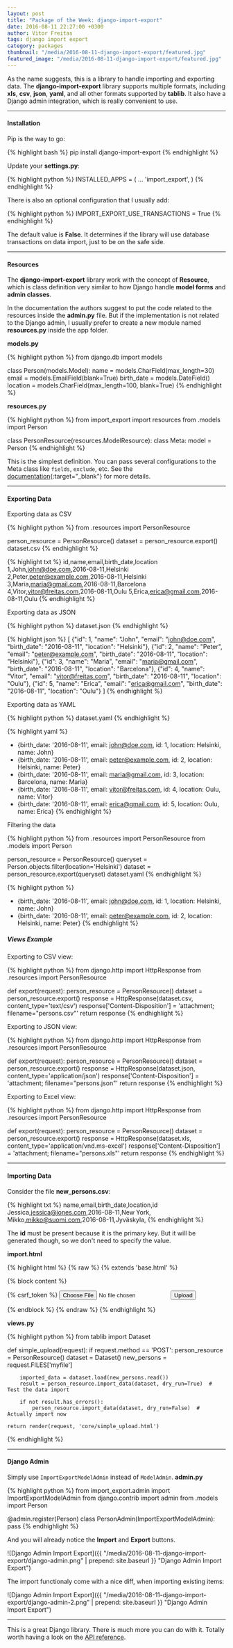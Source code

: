 ```yaml
---
layout: post
title: "Package of the Week: django-import-export"
date: 2016-08-11 22:27:00 +0300
author: Vitor Freitas
tags: django import export
category: packages
thumbnail: "/media/2016-08-11-django-import-export/featured.jpg"
featured_image: "/media/2016-08-11-django-import-export/featured.jpg"
---
```


As the name suggests, this is a library to handle importing and exporting data. The **django-import-export** library
supports multiple formats, including **xls**, **csv**, **json**, **yaml**, and all other formats supported by
**tablib**. It also have a Django admin integration, which is really convenient to use.

***

#### Installation

Pip is the way to go:

{% highlight bash %}
pip install django-import-export
{% endhighlight %}

Update your **settings.py**:

{% highlight python %}
INSTALLED_APPS = (
    ...
    'import_export',
)
{% endhighlight %}

There is also an optional configuration that I usually add:

{% highlight python %}
IMPORT_EXPORT_USE_TRANSACTIONS = True
{% endhighlight %}

The default value is **False**. It determines if the library will use database transactions on data import, just to be
on the safe side.

***

#### Resources

The **django-import-export** library work with the concept of **Resource**, which is class definition very similar to
how Django handle **model forms** and **admin classes**.

In the documentation the authors suggest to put the code related to the resources inside the **admin.py** file. But
if the implementation is not related to the Django admin, I usually prefer to create a new module named
**resources.py** inside the app folder.

**models.py**

{% highlight python %}
from django.db import models

class Person(models.Model):
    name = models.CharField(max_length=30)
    email = models.EmailField(blank=True)
    birth_date = models.DateField()
    location = models.CharField(max_length=100, blank=True)
{% endhighlight %}

**resources.py**

{% highlight python %}
from import_export import resources
from .models import Person

class PersonResource(resources.ModelResource):
    class Meta:
        model = Person
{% endhighlight %}

This is the simplest definition. You can pass several configurations to the Meta class like `fields`, `exclude`, etc.
See the [documentation][import-export-docs]{:target="_blank"} for more details.

***

#### Exporting Data

Exporting data as CSV

{% highlight python %}
from .resources import PersonResource

person_resource = PersonResource()
dataset = person_resource.export()
dataset.csv
{% endhighlight %}

{% highlight txt %}
id,name,email,birth_date,location
1,John,john@doe.com,2016-08-11,Helsinki
2,Peter,peter@example.com,2016-08-11,Helsinki
3,Maria,maria@gmail.com,2016-08-11,Barcelona
4,Vitor,vitor@freitas.com,2016-08-11,Oulu
5,Erica,erica@gmail.com,2016-08-11,Oulu
{% endhighlight %}

Exporting data as JSON

{% highlight python %}
dataset.json
{% endhighlight %}

{% highlight json %}
[
  {"id": 1, "name": "John", "email": "john@doe.com", "birth_date": "2016-08-11", "location": "Helsinki"},
  {"id": 2, "name": "Peter", "email": "peter@example.com", "birth_date": "2016-08-11", "location": "Helsinki"},
  {"id": 3, "name": "Maria", "email": "maria@gmail.com", "birth_date": "2016-08-11", "location": "Barcelona"},
  {"id": 4, "name": "Vitor", "email": "vitor@freitas.com", "birth_date": "2016-08-11", "location": "Oulu"},
  {"id": 5, "name": "Erica", "email": "erica@gmail.com", "birth_date": "2016-08-11", "location": "Oulu"}
]
{% endhighlight %}

Exporting data as YAML


{% highlight python %}
dataset.yaml
{% endhighlight %}

{% highlight yaml %}
- {birth_date: '2016-08-11', email: john@doe.com, id: 1, location: Helsinki, name: John}
- {birth_date: '2016-08-11', email: peter@example.com, id: 2, location: Helsinki, name: Peter}
- {birth_date: '2016-08-11', email: maria@gmail.com, id: 3, location: Barcelona, name: Maria}
- {birth_date: '2016-08-11', email: vitor@freitas.com, id: 4, location: Oulu, name: Vitor}
- {birth_date: '2016-08-11', email: erica@gmail.com, id: 5, location: Oulu, name: Erica}
{% endhighlight %}

Filtering the data


{% highlight python %}
from .resources import PersonResource
from .models import Person

person_resource = PersonResource()
queryset = Person.objects.filter(location='Helsinki')
dataset = person_resource.export(queryset)
dataset.yaml
{% endhighlight %}

{% highlight python %}
- {birth_date: '2016-08-11', email: john@doe.com, id: 1, location: Helsinki, name: John}
- {birth_date: '2016-08-11', email: peter@example.com, id: 2, location: Helsinki, name: Peter}
{% endhighlight %}


##### Views Example

Exporting to CSV view:

{% highlight python %}
from django.http import HttpResponse
from .resources import PersonResource

def export(request):
    person_resource = PersonResource()
    dataset = person_resource.export()
    response = HttpResponse(dataset.csv, content_type='text/csv')
    response['Content-Disposition'] = 'attachment; filename="persons.csv"'
    return response
{% endhighlight %}

Exporting to JSON view:

{% highlight python %}
from django.http import HttpResponse
from .resources import PersonResource

def export(request):
    person_resource = PersonResource()
    dataset = person_resource.export()
    response = HttpResponse(dataset.json, content_type='application/json')
    response['Content-Disposition'] = 'attachment; filename="persons.json"'
    return response
{% endhighlight %}

Exporting to Excel view:

{% highlight python %}
from django.http import HttpResponse
from .resources import PersonResource

def export(request):
    person_resource = PersonResource()
    dataset = person_resource.export()
    response = HttpResponse(dataset.xls, content_type='application/vnd.ms-excel')
    response['Content-Disposition'] = 'attachment; filename="persons.xls"'
    return response
{% endhighlight %}

***

#### Importing Data

Consider the file **new_persons.csv**:

{% highlight txt %}
name,email,birth_date,location,id
Jessica,jessica@jones.com,2016-08-11,New York,
Mikko,mikko@suomi.com,2016-08-11,Jyväskyla,
{% endhighlight %}

The **id** must be present because it is the primary key. But it will be generated though, so we don't need to specify
the value.

**import.html**

{% highlight html %}
{% raw %}
{% extends 'base.html' %}

{% block content %}
  <form method="post" enctype="multipart/form-data">
    {% csrf_token %}
    <input type="file" name="myfile">
    <button type="submit">Upload</button>
  </form>
{% endblock %}
{% endraw %}
{% endhighlight %}

**views.py**

{% highlight python %}
from tablib import Dataset

def simple_upload(request):
    if request.method == 'POST':
        person_resource = PersonResource()
        dataset = Dataset()
        new_persons = request.FILES['myfile']

        imported_data = dataset.load(new_persons.read())
        result = person_resource.import_data(dataset, dry_run=True)  # Test the data import

        if not result.has_errors():
            person_resource.import_data(dataset, dry_run=False)  # Actually import now

    return render(request, 'core/simple_upload.html')
{% endhighlight %}

***

#### Django Admin

Simply use `ImportExportModelAdmin` instead of `ModelAdmin`.
**admin.py**

{% highlight python %}
from import_export.admin import ImportExportModelAdmin
from django.contrib import admin
from .models import Person

@admin.register(Person)
class PersonAdmin(ImportExportModelAdmin):
    pass
{% endhighlight %}

And you will already notice the **Import** and **Export** buttons.

![Django Admin Import Export]({{ "/media/2016-08-11-django-import-export/django-admin.png" | prepend: site.baseurl }} "Django Admin Import Export")

The import functionaly come with a nice diff, when importing existing items:

![Django Admin Import Export]({{ "/media/2016-08-11-django-import-export/django-admin-2.png" | prepend: site.baseurl }} "Django Admin Import Export")

***

This is a great Django library. There is much more you can do with it. Totally worth having a look on the
[API reference][import-export-docs].

[import-export-docs]: https://django-import-export.readthedocs.io/en/latest/getting_started.html#creating-import-export-resource